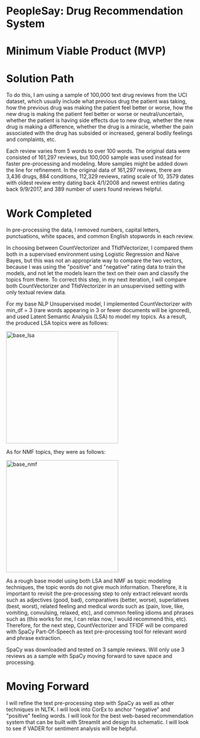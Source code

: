 # PeopleSay: Drug Recommendation System

# Minimum Viable Product (MVP)

# Solution Path

To do this, I am using a sample of 100,000 text drug reviews from the UCI dataset, which usually include what previous drug the patient was taking, how the previous drug was making the patient feel better or worse, how the new drug is making the patient feel better or worse or neutral/uncertain, whether the patient is having side effects due to new drug, whether the new drug is making a difference, whether the drug is a miracle, whether the pain associated with the drug has subsided or increased, general bodily feelings and complaints, etc. 

Each review varies from 5 words to over 100 words. The original data were consisted of 161,297 reviews, but 100,000 sample was used instead for faster pre-processing and modeling. More samples might be added down the line for refinement. In the original data of 161,297 reviews, there are 3,436 drugs, 884 conditions, 112,329 reviews, rating scale of 10, 3579 dates with oldest review entry dating back 4/1/2008 and newest entries dating back 9/9/2017, and 389 number of users found reviews helpful. 

# Work Completed

In pre-processing the data, I removed numbers, capital letters, punctuations, white spaces, and common English stopwords in each review.

In choosing between CountVectorizer and TfidfVectorizer, I compared them both in a supervised environment using Logistic Regression and Naive Bayes, but this was not an appropriate way to compare the two vectors, because I was using the "positive" and "negative" rating data to train the models, and not let the models learn the text on their own and classify the topics from there. To correct this step, in my next iteration, I will compare both CountVectorizer and TfidVectorizer in an unsupervised setting with only textual review data. 

For my base NLP Unsupervised model, I implemented CountVectorizer with min_df = 3 (rare words appearing in 3 or fewer documents will be ignored), and used Latent Semantic Analysis (LSA) to model my topics. As a result, the produced LSA topics were as follows:

<img width="300" alt="base_lsa" src="https://user-images.githubusercontent.com/67651332/162654061-a71dcfde-c9eb-4c07-a5c4-4db22bed0f76.PNG">

As for NMF topics, they were as follows:

<img width="300" alt="base_nmf" src="https://user-images.githubusercontent.com/67651332/162654089-09a25d86-eac1-4ae3-a5e8-b73b41d2815c.PNG">

As a rough base model using both LSA and NMF as topic modeling techniques, the topic words do not give much information. Therefore, it is important to revisit the pre-processing step to only extract relevant words such as adjectives (good, bad), comparatives (better, worse), superlatives (best, worst), related feeling and medical words such as (pain, love, like, vomiting, convulsing, relaxed, etc), and common feeling idioms and phrases such as (this works for me, I can relax now, I would recommend this, etc). Therefore, for the next step, CountVectorizer and TFIDF will be compared with SpaCy Part-Of-Speech as text pre-processing tool for relevant word and phrase extraction. 

SpaCy was downloaded and tested on 3 sample reviews. Will only use 3 reviews as a sample with SpaCy moving forward to save space and processing.

# Moving Forward

I will refine the text pre-processing step with SpaCy as well as other techniques in NLTK. 
I will look into CorEx to anchor "negative" and "positive" feeling words. 
I will look for the best web-based recommendation system that can be built with Streamlit and design its schematic. 
I will look to see if VADER for sentiment analysis will be helpful. 
